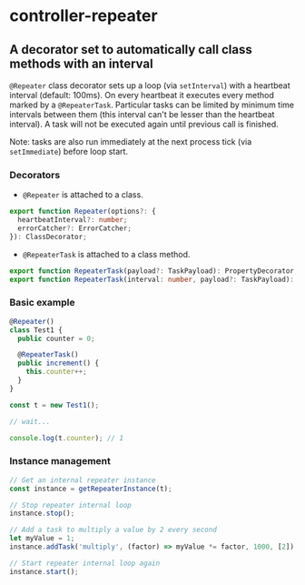 # controller-repeater

## A decorator set to automatically call class methods with an interval

`@Repeater` class decorator sets up a loop (via `setInterval`) with a heartbeat interval (default: 100ms). On every heartbeat it executes every method marked by a `@RepeaterTask`. Particular tasks can be limited by minimum time intervals between them (this interval can't be lesser than the heartbeat interval). A task will not be executed again until previous call is finished.

Note: tasks are also run immediately at the next process tick (via `setImmediate`) before loop start.

### Decorators

- `@Repeater` is attached to a class.

```typescript
export function Repeater(options?: {
  heartbeatInterval?: number;
  errorCatcher?: ErrorCatcher;
}): ClassDecorator;
```

- `@RepeaterTask` is attached to a class method.

```typescript
export function RepeaterTask(payload?: TaskPayload): PropertyDecorator;
export function RepeaterTask(interval: number, payload?: TaskPayload): PropertyDecorator;
```

### Basic example

```typescript
@Repeater()
class Test1 {
  public counter = 0;

  @RepeaterTask()
  public increment() {
    this.counter++;
  }
}

const t = new Test1();

// wait...

console.log(t.counter); // 1
```

### Instance management

```typescript
// Get an internal repeater instance
const instance = getRepeaterInstance(t);

// Stop repeater internal loop
instance.stop(); 

// Add a task to multiply a value by 2 every second
let myValue = 1;
instance.addTask('multiply', (factor) => myValue *= factor, 1000, [2]);

// Start repeater internal loop again
instance.start();
```
